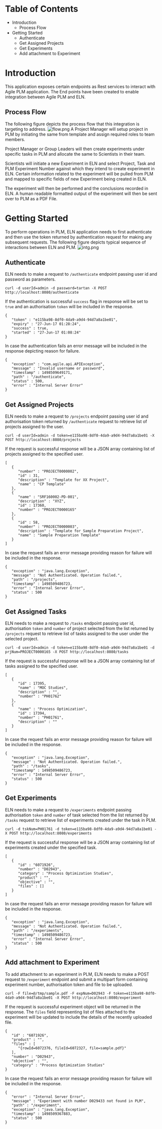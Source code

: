 # Table of Contents
* Introduction
   * Process Flow
* Getting Started
   * Authenticate
   * Get Assigned Projects
   * Get Experiments
   * Add attachment to Experiment
   
# Introduction
This application exposes certain endpoints as Rest services to interact with Agile PLM application. The End points have been created to enable integration between Agile PLM and ELN.

## Process Flow
The following figure depicts the process flow that this integration is targeting to address. 
![flow.png](https://github.com/nsbassi/eln-docs/raw/master/flow.png)
A Project Manager will setup project in PLM by initiating the same from template and assign required roles to team members.

Project Manager or Group Leaders will then create experiments under specific tasks in PLM and allocate the same to Scientists in their team.

Scientists will initiate a new Experiment in ELN and select Project, Task and PLM Experiment Number against which they intend to create experiment in ELN. Certain information related to the experiment will be pulled from PLM and mapped to specific fields of new Experiment being created in ELN.

The experiment will then be performed and the conclusions recorded in ELN. A human readable formatted output of the experiment will then be sent over to PLM as a PDF File.

# Getting Started
To perform operations in PLM, ELN application needs to first authenticate and then use the token returned by authentication request for making any subsequent requests. The following figure depicts typical sequence of interactions between ELN and PLM.
![intg.png](https://github.com/nsbassi/eln-docs/raw/master/intg.png)

## Authenticate
ELN needs to make a request to `/authenticate` endpoint passing user id and password as parameters. 
```
curl -d userId=admin -d password=tartan -X POST http://localhost:8080/authenticate
```
If the authentication is successful `success` flag in response will be set to `true` and an authorisation `token` will be included in the response.
```
{
   "token" : "e115ba98-8df0-4da9-a9d4-94d7a8a1be01",
   "expiry" : "27-Jun-17 01:28:24",
   "success" : true,
   "started" : "27-Jun-17 01:08:24"
}
```
In case the authentication fails an error message will be included in the response depicting reason for failure.
```
{
   "exception" : "com.agile.api.APIException",
   "message" : "Invalid username or password",
   "timestamp" : 1498509649171,
   "path" : "/authenticate",
   "status" : 500,
   "error" : "Internal Server Error"
}
```
## Get Assigned Projects
ELN needs to make a request to `/projects` endpoint passing user id and authorisation token returned by `/authenticate` request to retrieve list of projects assigned to the user. 
```
curl -d userId=admin -d token=e115ba98-8df0-4da9-a9d4-94d7a8a1be01 -X POST http://localhost:8080/projects
```
If the request is successful response will be a JSON array containing list of projects assigned to the specified user.
```
[
   {
      "number" : "PROJECT0000002",
      "id" : 31,
      "description" : "Template for XX Project",
      "name" : "CP Template"
   },
   {
      "name" : "SRF160002-PD-001",
      "description" : "XYZ",
      "id" : 17360,
      "number" : "PROJECT0000165"
   },
   {
      "id" : 58,
      "number" : "PROJECT0000003",
      "description" : "Template for Sample Preparation Project",
      "name" : "Sample Preparation Template"
   }
]
```
In case the request fails an error message providing reason for failure will be included in the response.
```
{
   "exception" : "java.lang.Exception",
   "message" : "Not Authenticated. Operation failed.",
   "path" : "/projects",
   "timestamp" : 1498509486723,
   "error" : "Internal Server Error",
   "status" : 500
}
```
## Get Assigned Tasks
ELN needs to make a request to `/tasks` endpoint passing user id, authorisation `token` and `number` of project selected from the list returned by `/projects` request to retrieve list of tasks assigned to the user under the selected project. 
```
curl -d userId=admin -d token=e115ba98-8df0-4da9-a9d4-94d7a8a1be01 -d prjNum=PROJECT0000165 -X POST http://localhost:8080/tasks
```
If the request is successful response will be a JSON array containing list of tasks assigned to the specified user.
```
[
   {
      "id" : 17395,
      "name" : "MOC Studies",
      "description" : "",
      "number" : "PH01762"
   },
   {
      "name" : "Process Optimization",
      "id" : 17394,
      "number" : "PH01761",
      "description" : ""
   }
]
```
In case the request fails an error message providing reason for failure will be included in the response.
```
{
   "exception" : "java.lang.Exception",
   "message" : "Not Authenticated. Operation failed.",
   "path" : "/tasks",
   "timestamp" : 1498509486723,
   "error" : "Internal Server Error",
   "status" : 500
}
```
## Get Experiments
ELN needs to make a request to `/experiments` endpoint passing authorisation `token` and `number` of task selected from the list returned by `/tasks` request to retrieve list of experiments created under the task in PLM. 
```
curl -d tskNum=PH01761 -d token=e115ba98-8df0-4da9-a9d4-94d7a8a1be01 -X POST http://localhost:8080/experiments
```
If the request is successful response will be a JSON array containing list of experiments created under the specified task.
```
[
   {
      "id" : "6071926",
      "number" : "D02943",
      "category" : "Process Optimization Studies",
      "product" : "",
      "objective" : "",
      "files" : []
   }
]
```
In case the request fails an error message providing reason for failure will be included in the response.
```
{
   "exception" : "java.lang.Exception",
   "message" : "Not Authenticated. Operation failed.",
   "path" : "/experiments",
   "timestamp" : 1498509486723,
   "error" : "Internal Server Error",
   "status" : 500
}
```
## Add attachment to Experiment
To add attachment to an experiment in PLM, ELN needs to make a POST request to `/experiment` endpoint and submit a multipart form containing experiment number, authorisation token and file to be uploaded.
```
curl -F file=@/tmp/sample.pdf -F expNum=D02943 -F token=e115ba98-8df0-4da9-a9d4-94d7a8a1be01 -X POST http://localhost:8080/experiment
```
If the request is successful experiment object will be returned in the response. The `files` field representing list of files attached to the experiment will be updated to include the details of the recently uploaded file.
```
{
   "id" : "6071926",
   "product" : "",
   "files" : [
      "{rowId=6072376, fileId=6072327, file=sample.pdf}"
   ],
   "number" : "D02943",
   "objective" : "",
   "category" : "Process Optimization Studies"
}
```
In case the request fails an error message providing reason for failure will be included in the response.
```
{
   "error" : "Internal Server Error",
   "message" : "Experiment with number D029433 not found in PLM",
   "path" : "/experiment",
   "exception" : "java.lang.Exception",
   "timestamp" : 1498509367883,
   "status" : 500
}
```
